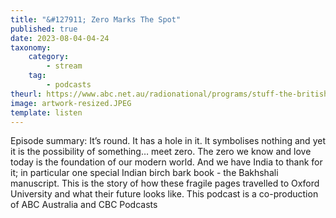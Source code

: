 ```yaml
---
title: "&#127911; Zero Marks The Spot"
published: true
date: 2023-08-04-04-24
taxonomy:
    category:
        - stream
    tag:
        - podcasts
theurl: https://www.abc.net.au/radionational/programs/stuff-the-british-stole/zero-marks-the-spot/102505568
image: artwork-resized.JPEG
template: listen
---
```


Episode summary: It&rsquo;s round. It has a hole in it. It symbolises nothing and yet it is the possibility of something&hellip; meet zero. The zero we know and love today is the foundation of our modern world. And we have India to thank for it; in particular one special Indian birch bark book - the Bakhshali manuscript. This is the story of how these fragile pages travelled to Oxford University and what their future looks like. This podcast is a co-production of ABC Australia and CBC Podcasts
